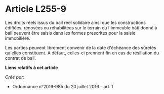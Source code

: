 # Article L255-9

Les droits réels issus du bail réel solidaire ainsi que les constructions édifiées, rénovées ou réhabilitées sur le terrain
ou l'immeuble bâti donné à bail peuvent être saisis dans les formes prescrites pour la saisie immobilière.

Les parties peuvent librement convenir de la date d'échéance des sûretés qu'elles constituent. A défaut, celles-ci prennent
fin en cas de résiliation du contrat de bail.

**Liens relatifs à cet article**

_Créé par_:

  - Ordonnance n°2016-985 du 20 juillet 2016 - art. 1
